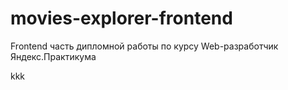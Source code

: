 # movies-explorer-frontend
Frontend часть дипломной работы по курсу Web-разработчик Яндекс.Практикума

kkk